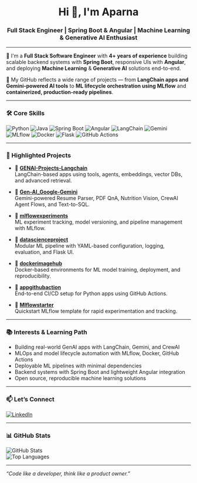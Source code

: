 <h1 align="center">Hi 👋, I'm Aparna</h1>
<h3 align="center">Full Stack Engineer | Spring Boot & Angular | Machine Learning & Generative AI Enthusiast</h3>

---

🚀 I'm a **Full Stack Software Engineer** with **4+ years of experience** building scalable backend systems with **Spring Boot**, responsive UIs with **Angular**, and deploying **Machine Learning** & **Generative AI** solutions end-to-end.

🚀 My GitHub reflects a wide range of projects — from **LangChain apps and Gemini-powered AI tools** to **ML lifecycle orchestration using MLflow** and **containerized, production-ready pipelines**.

---

### 🛠️ Core Skills
![Python](https://img.shields.io/badge/Python-3670A0?style=for-the-badge&logo=python&logoColor=white)
![Java](https://img.shields.io/badge/Java-007396?style=for-the-badge&logo=java&logoColor=white)
![Spring Boot](https://img.shields.io/badge/Spring_Boot-6DB33F?style=for-the-badge&logo=spring-boot&logoColor=white)
![Angular](https://img.shields.io/badge/Angular-DD0031?style=for-the-badge&logo=angular&logoColor=white)
![LangChain](https://img.shields.io/badge/LangChain-black?style=for-the-badge&logo=langchain&logoColor=white)
![Gemini](https://img.shields.io/badge/Gemini_AI-4285F4?style=for-the-badge&logo=google&logoColor=white)
![MLflow](https://img.shields.io/badge/MLflow-0A0A0A?style=for-the-badge&logo=mlflow&logoColor=white)
![Docker](https://img.shields.io/badge/Docker-2496ED?style=for-the-badge&logo=docker&logoColor=white)
![Flask](https://img.shields.io/badge/Flask-000000?style=for-the-badge&logo=flask&logoColor=white)
![GitHub Actions](https://img.shields.io/badge/GitHub_Actions-2088FF?style=for-the-badge&logo=github-actions&logoColor=white)

---

### 📌 Highlighted Projects

- 🔗 [**GENAI-Projects-Langchain**](https://github.com/Aparna-k246/GENAI-Projects-Langchain)  
  LangChain-based apps using tools, agents, embeddings, vector DBs, and advanced retrieval.

- 🔗 [**Gen-AI_Google-Gemini**](https://github.com/Aparna-k246/Gen-AI_Google-Gemini)  
  Gemini-powered Resume Parser, PDF QnA, Nutrition Vision, CrewAI Agent Flows, and Text-to-SQL.

- 🔗 [**mlflowexperiments**](https://github.com/Aparna-k246/mlflowexperiments)  
  ML experiment tracking, model versioning, and pipeline management with MLflow.

- 🔗 [**datascienceproject**](https://github.com/Aparna-k246/datascienceproject)  
  Modular ML pipeline with YAML-based configuration, logging, evaluation, and Flask UI.

- 🔗 [**dockerimagehub**](https://github.com/Aparna-k246/dockerimagehub)  
  Docker-based environments for ML model training, deployment, and reproducibility.

- 🔗 [**appgithubaction**](https://github.com/Aparna-k246/appgithubaction)  
  End-to-end CI/CD setup for Python apps using GitHub Actions.

- 🔗 [**Mlflowstarter**](https://github.com/Aparna-k246/Mlflowstarter)  
  Quickstart MLflow template for rapid experimentation and tracking.

---

### 📚 Interests & Learning Path
- Building real-world GenAI apps with LangChain, Gemini, and CrewAI
- MLOps and model lifecycle automation with MLflow, Docker, GitHub Actions
- Deployable ML pipelines with minimal dependencies
- Backend systems with Spring Boot and lightweight Angular integration
- Open source, reproducible machine learning solutions

---

### 📫 Let’s Connect  
[![LinkedIn](https://img.shields.io/badge/LinkedIn-blue?style=flat&logo=linkedin&labelColor=blue)](https://www.linkedin.com/in/aparna-k-628005167/)

---

### 📊 GitHub Stats  
![GitHub Stats](https://github-readme-stats.vercel.app/api?username=Aparna-k246&show_icons=true&theme=radical)  
![Top Languages](https://github-readme-stats.vercel.app/api/top-langs/?username=Aparna-k246&layout=compact&theme=radical)

---

_“Code like a developer, think like a product owner.”_
